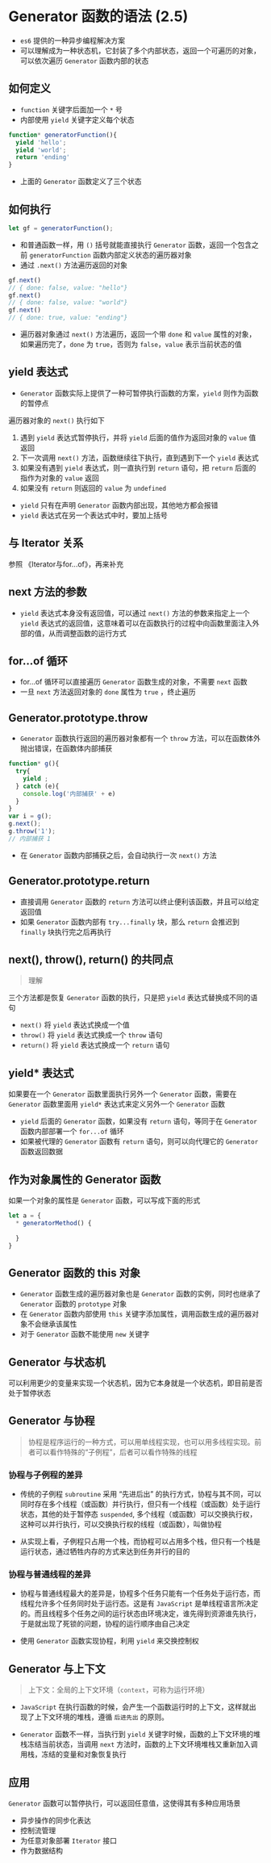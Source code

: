 # Generator 函数的语法 (2.5)

* `es6` 提供的一种异步编程解决方案
* 可以理解成为一种状态机，它封装了多个内部状态，返回一个可遍历的对象，可以依次遍历 `Generator` 函数内部的状态

## 如何定义
* `function` 关键字后面加一个 `*` 号
* 内部使用 `yield` 关键字定义每个状态

```javascript
function* generatorFunction(){
  yield 'hello';
  yield 'world';
  return 'ending'
}
```

* 上面的 `Generator` 函数定义了三个状态

## 如何执行

```javascript
let gf = generatorFunction();
```

* 和普通函数一样，用 `()` 括号就能直接执行 `Generator` 函数，返回一个包含之前 `generatorFunction` 函数内部定义状态的遍历器对象
* 通过 `.next()` 方法遍历返回的对象

```javascript
gf.next()
// { done: false, value: "hello"}
gf.next()
// { done: false, value: "world"}
gf.next()
// { done: true, value: "ending"}
```

* 遍历器对象通过 `next()` 方法遍历，返回一个带 `done` 和 `value` 属性的对象，如果遍历完了，`done` 为 `true`，否则为 `false`，`value` 表示当前状态的值

## yield 表达式

* `Generator` 函数实际上提供了一种可暂停执行函数的方案，`yield` 则作为函数的暂停点

遍历器对象的 `next()` 执行如下

1. 遇到 `yield` 表达式暂停执行，并将 `yield` 后面的值作为返回对象的 `value` 值返回
2. 下一次调用 `next()` 方法，函数继续往下执行，直到遇到下一个 `yield` 表达式
3. 如果没有遇到 `yield` 表达式，则一直执行到 `return` 语句，把 `return` 后面的指作为对象的 `value` 返回
4. 如果没有 `return` 则返回的 `value` 为 `undefined`

* `yield` 只有在声明 `Generator` 函数内部出现，其他地方都会报错
* `yield` 表达式在另一个表达式中时，要加上括号

## 与 Iterator 关系

参照 《Iterator与for...of》，再来补充

## next 方法的参数

* `yield` 表达式本身没有返回值，可以通过 `next()` 方法的参数来指定上一个 `yield` 表达式的返回值，这意味着可以在函数执行的过程中向函数里面注入外部的值，从而调整函数的运行方式

## for...of 循环

* for...of 循环可以直接遍历 `Generator` 函数生成的对象，不需要 `next` 函数
* 一旦 `next` 方法返回对象的 `done` 属性为 `true` ，终止遍历

## Generator.prototype.throw

* `Generator` 函数执行返回的遍历器对象都有一个 `throw` 方法，可以在函数体外抛出错误，在函数体内部捕获

```javascript
function* g(){
  try{
    yield ;
  } catch (e){
    console.log('内部捕获' + e)
  }
}
var i = g();
g.next();
g.throw('1');
// 内部捕获 1 
```

* 在 `Generator` 函数内部捕获之后，会自动执行一次 `next()` 方法

## Generator.prototype.return

* 直接调用 `Generator` 函数的 `return` 方法可以终止便利该函数，并且可以给定返回值
* 如果 `Generator` 函数内部有 `try...finally` 块，那么 `return` 会推迟到 `finally` 块执行完之后再执行

## next(), throw(), return() 的共同点

> 理解

三个方法都是恢复 `Generator` 函数的执行，只是把 `yield` 表达式替换成不同的语句

* `next()` 将 `yield` 表达式换成一个值
* `throw()` 将 `yield` 表达式换成一个  `throw` 语句
* `return()` 将 `yield` 表达式换成一个 `return` 语句

## yield* 表达式

如果要在一个 `Generator` 函数里面执行另外一个 `Generator` 函数，需要在 `Generator` 函数里面用 `yield*` 表达式来定义另外一个 `Generator` 函数

* `yield` 后面的 `Generator` 函数，如果没有 `return` 语句，等同于在 `Generator` 函数内部部署一个 `for...of` 循环
* 如果被代理的 `Generator` 函数有 `return` 语句，则可以向代理它的 `Generator` 函数返回数据

## 作为对象属性的 Generator 函数

如果一个对象的属性是 `Generator` 函数，可以写成下面的形式


```javascript
let a = {
  * generatorMethod() {
    
  }
}
```

## Generator 函数的 this 对象

* `Generator` 函数生成的遍历器对象也是 `Generator` 函数的实例，同时也继承了 `Generator` 函数的 `prototype` 对象
* 在 `Generator` 函数内部使用 `this` 关键字添加属性，调用函数生成的遍历器对象不会继承该属性
* 对于 `Generator` 函数不能使用 `new` 关键字

## Generator 与状态机

可以利用更少的变量来实现一个状态机，因为它本身就是一个状态机，即目前是否处于暂停状态

## Generator 与协程

> 协程是程序运行的一种方式，可以用单线程实现，也可以用多线程实现。前者可以看作特殊的“子例程”，后者可以看作特殊的线程

### 协程与子例程的差异

* 传统的子例程 `subroutine` 采用 “先进后出” 的执行方式，协程与其不同，可以同时存在多个线程（或函数）并行执行，但只有一个线程（或函数）处于运行状态，其他的处于暂停态 `suspended`, 多个线程（或函数）可以交换执行权，这种可以并行执行，可以交换执行权的线程（或函数），叫做协程

* 从实现上看，子例程只占用一个栈，而协程可以占用多个栈，但只有一个栈是运行状态，通过牺牲内存的方式来达到任务并行的目的

### 协程与普通线程的差异

* 协程与普通线程最大的差异是，协程多个任务只能有一个任务处于运行态，而线程允许多个任务同时处于运行态。这是有 `JavaScript` 是单线程语言所决定的。而且线程多个任务之间的运行状态由环境决定，谁先得到资源谁先执行，于是就出现了死锁的问题，协程的运行顺序由自己决定

* 使用 `Generator` 函数实现协程，利用 `yield` 来交换控制权

## Generator 与上下文

> 上下文：全局的上下文环境（`context`，可称为运行环境）

* `JavaScript` 在执行函数的时候，会产生一个函数运行时的上下文，这样就出现了上下文环境的堆栈，遵循 `后进先出` 的原则。

* `Generator` 函数不一样，当执行到 `yield` 关键字时候，函数的上下文环境的堆栈冻结当前状态，当调用 `next` 方法时，函数的上下文环境堆栈又重新加入调用栈，冻结的变量和对象恢复执行

## 应用

`Generator` 函数可以暂停执行，可以返回任意值，这使得其有多种应用场景

* 异步操作的同步化表达
* 控制流管理
* 为任意对象部署 `Iterator` 接口
* 作为数据结构